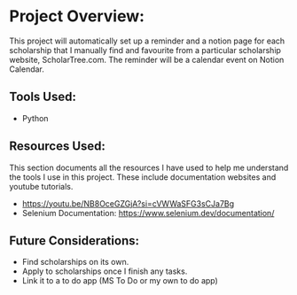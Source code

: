 # Project Overview:

This project will automatically set up a reminder and a notion page for each scholarship that I manually find and favourite from a particular scholarship website, ScholarTree.com. The reminder will be a calendar event on Notion Calendar.

## Tools Used: 

- Python

## Resources Used: 

This section documents all the resources I have used to help me understand the tools I use in this project. These include documentation websites and youtube tutorials.

- https://youtu.be/NB8OceGZGjA?si=cVWWaSFG3sCJa7Bg
- Selenium Documentation: https://www.selenium.dev/documentation/

## Future Considerations: 

- Find scholarships on its own.
- Apply to scholarships once I finish any tasks.
- Link it to a to do app (MS To Do or my own to do app)